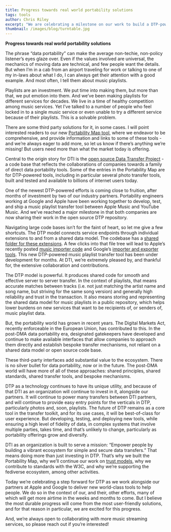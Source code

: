 ```yaml
---
title: Progress towards real world portability solutions
tags: tools
author: Chris Riley
excerpt: "We are celebrating a milestone on our work to build a DTP-powered music playlist transfer tool - code from both Apple and Google is now in the DTP repo."
thumbnail: /images/blog/turntable.jpg
---
```


**Progress towards real world portability solutions**

The phrase “data portability” can make the average non-techie, non-policy listener’s eyes glaze over. Even if the values involved are universal, the mechanics of moving data are technical, and few people want the details. But when I’m in a cab from an airport traveling for work or talking to one of my in-laws about what I do, I can always get their attention with a good example. And most often, I tell them about music playlists.

Playlists are an investment. We put time into making them, but more than that, we put emotion into them. And we’ve been making playlists for different services for decades. We live in a time of healthy competition among music services. Yet I’ve talked to a number of people who feel locked in to a single music service or even unable to try a different service because of their playlists. This is a solvable problem.

There are some third party solutions for it, in some cases. I will point interested readers to our new [Portability Map tool](https://portmap.dtinit.org/), where we endeavor to be comprehensive, and provide information and links to some of these tools - and we’re always eager to add more, so let us know if there’s anything we’re missing! But users need more than what the market today is offering.

Central to the origin story for DTI is the [open source Data Transfer Project](https://github.com/google/data-transfer-project) - a code base that reflects the collaborations of companies towards a family of direct data portability tools. Some of the entries in the Portability Map are for DTP-powered tools, including in particular several photo transfer tools, built and tested and available to billions of internet users today.

One of the newest DTP-powered efforts is coming close to fruition, after months of investment by two of our industry partners. Portability engineers working at Google and Apple have been working together to develop, test, and ship a music playlist transfer tool between Apple Music and YouTube Music. And we’ve reached a major milestone in that both companies are now sharing their work in the open source DTP repository.

Navigating large code bases isn’t for the faint of heart, so let me give a few shortcuts. The DTP model connects service endpoints through individual extensions to and from a shared data model. The codebase has a [shared folder for these extensions](https://github.com/google/data-transfer-project/tree/master/extensions/data-transfer). A few clicks into that file tree will lead to Apple’s recently posted [music importer code](https://github.com/google/data-transfer-project/tree/master/extensions/data-transfer/portability-data-transfer-apple/src/main/java/org/datatransferproject/datatransfer/apple/music) and Google’s [importer and exporter tools](https://github.com/google/data-transfer-project/tree/master/extensions/data-transfer/portability-data-transfer-google/src/main/java/org/datatransferproject/datatransfer/google/music). This new DTP-powered music playlist transfer tool has been under development for months. At DTI, we’re extremely pleased by, and thankful for, the extensive collaboration and contributions.

The DTP model is powerful. It produces shared code for smooth and effective server to server transfer. In the context of playlists, that means accurate matches between tracks (i.e. not just matching the artist name and song name, but striving for the same song version) and generally high reliability and trust in the transaction. It also means storing and representing the shared data model for music playlists in a public repository, which helps lower burdens on new services that want to be recipients of, or senders of, music playlist data.

But, the portability world has grown in recent years. The Digital Markets Act, recently enforceable in the European Union, has contributed to this. In the post-DMA data portability era, designated gatekeepers have developed and continue to make available interfaces that allow companies to approach them directly and establish bespoke transfer mechanisms, not reliant on a shared data model or open source code base.

These third-party interfaces add substantial value to the ecosystem. There is no silver bullet for data portability, now or in the future. The post-DMA world will have more of all of these approaches: shared principles, shared standards, shared transfer tools, and bespoke mechanisms.

DTP as a technology continues to have its unique utility, and because of that DTI as an organization will continue to invest in it, alongside our partners. It will continue to power many transfers between DTI partners, and will continue to provide easy entry points for the verticals in DTP, particularly photos and, soon, playlists. The future of DTP remains as a core tool in the transfer toolkit, and for its use cases, it will be best-of-class for user experience. But developing, testing, and deploying new tools, while ensuring a high level of fidelity of data, in complex systems that involve multiple parties, takes time, and that’s unlikely to change, particularly as portability offerings grow and diversify.

DTI as an organization is built to serve a mission: “Empower people by building a vibrant ecosystem for simple and secure data transfers.” That means doing more than just investing in DTP. That’s why we built the Portability Map, why we’ll continue our work on [trust models](https://dtinit.org/trust), why we contribute to standards with the W3C, and why we’re supporting the fediverse ecosystem, among other activities.

Today we’re celebrating a step forward for DTP as we work alongside our partners at Apple and Google to deliver new world-class tools to help people. We do so in the context of our, and their, other efforts, many of which will get more airtime in the weeks and months to come. But I believe the most durable progress will come from the most user-friendly solutions, and for that reason in particular, we are excited for this progress.

And, we’re always open to collaborating with more music streaming services, so please reach out if you’re interested!
